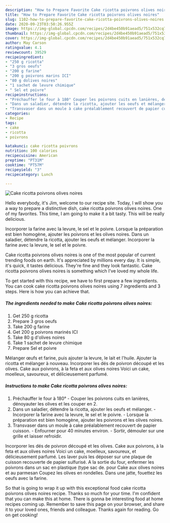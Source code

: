 ```yaml
---
description: "How to Prepare Favorite Cake ricotta poivrons olives noires"
title: "How to Prepare Favorite Cake ricotta poivrons olives noires"
slug: 1102-how-to-prepare-favorite-cake-ricotta-poivrons-olives-noires
date: 2020-09-23T03:50:26.955Z
image: https://img-global.cpcdn.com/recipes/2d4be450b91aead5/751x532cq70/cake-ricotta-poivrons-olives-noires-photo-principale-de-la-recette.jpg
thumbnail: https://img-global.cpcdn.com/recipes/2d4be450b91aead5/751x532cq70/cake-ricotta-poivrons-olives-noires-photo-principale-de-la-recette.jpg
cover: https://img-global.cpcdn.com/recipes/2d4be450b91aead5/751x532cq70/cake-ricotta-poivrons-olives-noires-photo-principale-de-la-recette.jpg
author: May Carson
ratingvalue: 4.1
reviewcount: 39529
recipeingredient:
- "250 g ricotta"
- "3 gros oeufs"
- "200 g farine"
- "200 g poivrons marins ICI"
- "80 g dolives noires"
- "1 sachet de levure chimique"
- " Sel et poivre"
recipeinstructions:
- "Préchauffer le four à 180° Couper les poivrons cuits en lanières, dénoyauter les olives et les couper en 2."
- "Dans un saladier, détendre la ricotta, ajouter les oeufs et mélanger. Incorporer la farine avec la levure, le sel et le poivre. Lorsque la préparation est bien homogène, ajouter les poivrons et les olives noires."
- "Transvaser dans un moule à cake préalablement recouvert de papier cuisson. Enfourner pour 40 minutes environ. Sortir, démouler sur une grille et laisser refroidir."
categories:
- Recipe
tags:
- cake
- ricotta
- poivrons

katakunci: cake ricotta poivrons 
nutrition: 100 calories
recipecuisine: American
preptime: "PT31M"
cooktime: "PT57M"
recipeyield: "3"
recipecategory: Lunch

---
```



![Cake ricotta poivrons olives noires](https://img-global.cpcdn.com/recipes/2d4be450b91aead5/751x532cq70/cake-ricotta-poivrons-olives-noires-photo-principale-de-la-recette.jpg)

Hello everybody, it's Jim, welcome to our recipe site. Today, I will show you a way to prepare a distinctive dish, cake ricotta poivrons olives noires. One of my favorites. This time, I am going to make it a bit tasty. This will be really delicious.

Incorporer la farine avec la levure, le sel et le poivre. Lorsque la préparation est bien homogène, ajouter les poivrons et les olives noires. Dans un saladier, détendre la ricotta, ajouter les oeufs et mélanger. Incorporer la farine avec la levure, le sel et le poivre.

Cake ricotta poivrons olives noires is one of the most popular of current trending foods on earth. It's appreciated by millions every day. It is simple, it's quick, it tastes delicious. They're fine and they look fantastic. Cake ricotta poivrons olives noires is something which I've loved my whole life.


To get started with this recipe, we have to first prepare a few ingredients. You can cook cake ricotta poivrons olives noires using 7 ingredients and 3 steps. Here is how you can achieve that.

<!--inarticleads1-->

##### The ingredients needed to make Cake ricotta poivrons olives noires:

1. Get 250 g ricotta
1. Prepare 3 gros oeufs
1. Take 200 g farine
1. Get 200 g poivrons marinés ICI
1. Take 80 g d&#39;olives noires
1. Take 1 sachet de levure chimique
1. Prepare  Sel et poivre


Mélanger œufs et farine, puis ajouter la levure, le lait et l&#39;huile. Ajouter la ricotta et mélanger à nouveau. Incorporer les dés de poivron découpé et les olives. Cake aux poivrons, à la feta et aux olives noires Voici un cake, moelleux, savoureux, et délicieusement parfumé. 

<!--inarticleads2-->

##### Instructions to make Cake ricotta poivrons olives noires:

1. Préchauffer le four à 180° - Couper les poivrons cuits en lanières, dénoyauter les olives et les couper en 2.
1. Dans un saladier, détendre la ricotta, ajouter les oeufs et mélanger. - Incorporer la farine avec la levure, le sel et le poivre. - Lorsque la préparation est bien homogène, ajouter les poivrons et les olives noires.
1. Transvaser dans un moule à cake préalablement recouvert de papier cuisson. - Enfourner pour 40 minutes environ. - Sortir, démouler sur une grille et laisser refroidir.


Incorporer les dés de poivron découpé et les olives. Cake aux poivrons, à la feta et aux olives noires Voici un cake, moelleux, savoureux, et délicieusement parfumé. Les laver puis les déposer sur une plaque de cuisson recouverte de papier sulfurisé. A la sortie du four, enfermer les poivrons dans un sac en plastique (type sac de. pour Cake aux olives noires et au parmesan Coupez les olives en rondelles. Dans une jatte, fouettez les oeufs avec la farine. 

So that is going to wrap it up with this exceptional food cake ricotta poivrons olives noires recipe. Thanks so much for your time. I'm confident that you can make this at home. There is gonna be interesting food at home recipes coming up. Remember to save this page on your browser, and share it to your loved ones, friends and colleague. Thanks again for reading. Go on get cooking!
